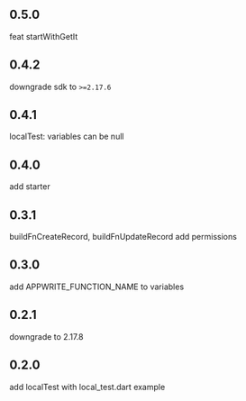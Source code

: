 ## 0.5.0
feat startWithGetIt

## 0.4.2
downgrade sdk to `>=2.17.6`

## 0.4.1 
localTest: variables can be null

## 0.4.0
add starter

## 0.3.1
buildFnCreateRecord, buildFnUpdateRecord add permissions

## 0.3.0
add APPWRITE_FUNCTION_NAME to variables

## 0.2.1 
downgrade to 2.17.8
## 0.2.0
add localTest with local_test.dart example